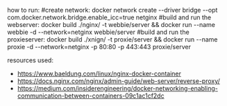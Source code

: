 how to run:
#create network:
docker network create --driver bridge --opt com.docker.network.bridge.enable_icc=true netginx
#build and run the webserver:
docker build ./nginx/ -t webbie/server && docker run --name webbie -d --network=netginx webbie/server
#build and run the proxieserver:
docker build ./xnign/ -t proxie/server && docker run --name proxie -d --network=netginx -p 80:80 -p 443:443 proxie/server 


resources used:
- https://www.baeldung.com/linux/nginx-docker-container
- https://docs.nginx.com/nginx/admin-guide/web-server/reverse-proxy/
- https://medium.com/insiderengineering/docker-networking-enabling-communication-between-containers-09c1ac1cf2dc

